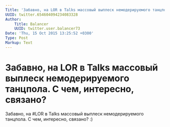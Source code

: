 ```yaml
---
Title: 'Забавно, на LOR в Talks массовый выплеск немодерируемого танцпола. С чем, интересно, связано?'
UUID: twitter.654604094234083328
Author:
    Title: Balancer
    UUID: twitter.user.balancer73
Date: 'Thu, 15 Oct 2015 13:25:52 +0300'
Type: Post
Markup: Text
---
```


# Забавно, на LOR в Talks массовый выплеск немодерируемого танцпола. С чем, интересно, связано?

Забавно, на #LOR в Talks массовый выплеск немодерируемого
танцпола. С чем, интересно, связано? :)